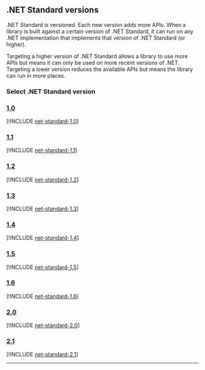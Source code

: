 ## .NET Standard versions

.NET Standard is versioned. Each new version adds more APIs. When a library is built against a certain version of .NET Standard, it can run on any .NET implementation that implements that version of .NET Standard (or higher).

Targeting a higher version of .NET Standard allows a library to use more APIs but means it can only be used on more recent versions of .NET. Targeting a lower version reduces the available APIs but means the library can run in more places.

### Select .NET Standard version

### [1.0](#tab/net-standard-1-0)

[!INCLUDE [net-standard-1.0](net-standard-1.0.md)]

### [1.1](#tab/net-standard-1-1)

[!INCLUDE [net-standard-1.1](net-standard-1.1.md)]

### [1.2](#tab/net-standard-1-2)

[!INCLUDE [net-standard-1.2](net-standard-1.2.md)]

### [1.3](#tab/net-standard-1-3)

[!INCLUDE [net-standard-1.3](net-standard-1.3.md)]

### [1.4](#tab/net-standard-1-4)

[!INCLUDE [net-standard-1.4](net-standard-1.4.md)]

### [1.5](#tab/net-standard-1-5)

[!INCLUDE [net-standard-1.5](net-standard-1.5.md)]

### [1.6](#tab/net-standard-1-6)

[!INCLUDE [net-standard-1.6](net-standard-1.6.md)]

### [2.0](#tab/net-standard-2-0)

[!INCLUDE [net-standard-2.0](net-standard-2.0.md)]

### [2.1](#tab/net-standard-2-1)

[!INCLUDE [net-standard-2.1](net-standard-2.1.md)]

---

